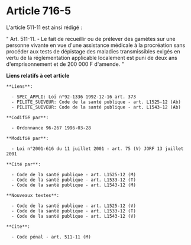 # Article 716-5

L'article 511-11 est ainsi rédigé :

" Art. 511-11. - Le fait de recueillir ou de prélever des gamètes sur une personne vivante en vue d'une assistance médicale à
la procréation sans procéder aux tests de dépistage des maladies transmissibles exigés en vertu de la réglementation
applicable localement est puni de deux ans d'emprisonnement et de 200 000 F d'amende. "

**Liens relatifs à cet article**

	**Liens**:

	  - SPEC_APPLI: Loi n°92-1336 1992-12-16 art. 373
	  - PILOTE_SUIVEUR: Code de la santé publique - art. L1525-12 (Ab)
	  - PILOTE_SUIVEUR: Code de la santé publique - art. L1543-12 (Ab)

	**Codifié par**:

	  - Ordonnance 96-267 1996-03-28

	**Modifié par**:

	  - Loi n°2001-616 du 11 juillet 2001 - art. 75 (V) JORF 13 juillet 2001

	**Cité par**:

	  - Code de la santé publique - art. L1525-12 (M)
	  - Code de la santé publique - art. L1533-12 (T)
	  - Code de la santé publique - art. L1543-12 (M)

	**Nouveaux textes**:

	  - Code de la santé publique - art. L1525-12 (V)
	  - Code de la santé publique - art. L1533-12 (T)
	  - Code de la santé publique - art. L1543-12 (V)

	**Cite**:

	  - Code pénal - art. 511-11 (M)
